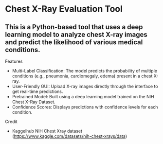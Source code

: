 # Chest X-Ray Evaluation Tool
## This is a Python-based tool that uses a deep learning model to analyze chest X-ray images and predict the likelihood of various medical conditions. 

Features
* Multi-Label Classification: The model predicts the probability of multiple conditions (e.g., pneumonia, cardiomegaly, edema) present in a chest X-ray.
* User-Friendly GUI: Upload X-ray images directly through the interface to get real-time predictions.
* Pretrained Model: Built using a deep learning model trained on the NIH Chest X-Ray Dataset.
* Confidence Scores: Displays predictions with confidence levels for each condition.

Credit
* Kaggelhub NIH Chest Xray dataset (https://www.kaggle.com/datasets/nih-chest-xrays/data)
